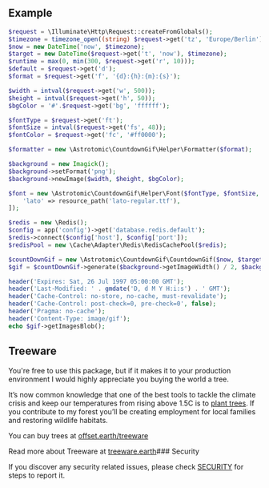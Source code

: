 

## Example

```php
$request = \Illuminate\Http\Request::createFromGlobals();
$timezone = timezone_open((string) $request->get('tz', 'Europe/Berlin'));
$now = new DateTime('now', $timezone);
$target = new DateTime($request->get('t', 'now'), $timezone);
$runtime = max(0, min(300, $request->get('r', 10)));
$default = $request->get('d');
$format = $request->get('f', '{d}:{h}:{m}:{s}');

$width = intval($request->get('w', 500));
$height = intval($request->get('h', 50));
$bgColor = '#'.$request->get('bg', 'ffffff');

$fontType = $request->get('ft');
$fontSize = intval($request->get('fs', 48));
$fontColor = $request->get('fc', '#ff0000');

$formatter = new \Astrotomic\CountdownGif\Helper\Formatter($format);

$background = new Imagick();
$background->setFormat('png');
$background->newImage($width, $height, $bgColor);

$font = new \Astrotomic\CountdownGif\Helper\Font($fontType, $fontSize, $fontColor, [
    'lato' => resource_path('lato-regular.ttf'),
]);

$redis = new \Redis();
$config = app('config')->get('database.redis.default');
$redis->connect($config['host'], $config['port']);
$redisPool = new \Cache\Adapter\Redis\RedisCachePool($redis);

$countDownGif = new \Astrotomic\CountdownGif\CountdownGif($now, $target, $runtime, $formatter, $background, $font, $default, $redisPool, \Cache\Adapter\Common\CacheItem::class);
$gif = $countDownGif->generate($background->getImageWidth() / 2, $background->getImageHeight() / 2);

header('Expires: Sat, 26 Jul 1997 05:00:00 GMT');
header('Last-Modified: ' . gmdate('D, d M Y H:i:s') . ' GMT');
header('Cache-Control: no-store, no-cache, must-revalidate');
header('Cache-Control: post-check=0, pre-check=0', false);
header('Pragma: no-cache');
header('Content-Type: image/gif');
echo $gif->getImagesBlob();
```
## Treeware

You're free to use this package, but if it makes it to your production environment I would highly appreciate you buying the world a tree.

It’s now common knowledge that one of the best tools to tackle the climate crisis and keep our temperatures from rising above 1.5C is to [plant trees](https://www.bbc.co.uk/news/science-environment-48870920). If you contribute to my forest you’ll be creating employment for local families and restoring wildlife habitats.

You can buy trees at [offset.earth/treeware](https://plant.treeware.earth/Astrotomic/countdown-gif)

Read more about Treeware at [treeware.earth](https://treeware.earth)### Security

If you discover any security related issues, please check [SECURITY](https://github.com/Astrotomic/.github/blob/master/SECURITY.md) for steps to report it.
